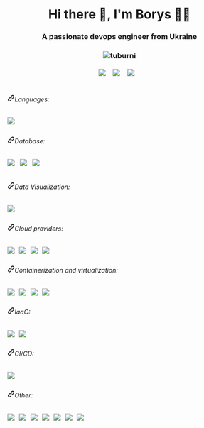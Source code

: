 <h1 align="center">Hi there 👋, I'm Borys 👩‍💻</h1>
<h3 align="center">A passionate devops engineer from Ukraine </h3> <h3 align="center"> <img src="https://komarev.com/ghpvc/?username=tuburni&label=Profile%20views&color=0e75b6&style=flat" alt="tuburni" /> </h3>

<h5 align="center" dir="auto">
  <a href="https://twitter.com/stefany_vasc" rel="nofollow"><img src="https://img.shields.io/badge/Stack_Overflow-FE7A16?style=for-the-badge&logo=stack-overflow&logoColor=white" data-canonical-src="https://img.shields.io/badge/Stack_Overflow-FE7A16?style=for-the-badge&logo=stack-overflow&logoColor=white" style="max-width: 100%;"></a>&nbsp;&nbsp;&nbsp;&nbsp;
  <a href="https://www.linkedin.com/in/borys-kondrashov-14b5a7248/" rel="nofollow"><img src="https://camo.githubusercontent.com/a493f6833f99fb3c85788d6d9305e6b7a42b838e5ee5d138fd9a8214a7e77472/68747470733a2f2f696d672e736869656c64732e696f2f62616467652f6c696e6b6564696e2d2532333030373742352e7376673f267374796c653d666f722d7468652d6261646765266c6f676f3d6c696e6b6564696e266c6f676f436f6c6f723d7768697465" data-canonical-src="https://img.shields.io/badge/linkedin-%230077B5.svg?&amp;style=for-the-badge&amp;logo=linkedin&amp;logoColor=white" style="max-width: 100%;"></a>&nbsp;&nbsp;&nbsp;&nbsp;
  <a href="mailto:boriakondrashov033@gmail.com?subject=Olá%20Stefany"><img src="https://camo.githubusercontent.com/2e31b0d0e07e5431ee3f85689b488016d52a4fb97e523ae497023a9746e2e52e/68747470733a2f2f696d672e736869656c64732e696f2f62616467652f676d61696c2d2532334431343833362e7376673f267374796c653d666f722d7468652d6261646765266c6f676f3d676d61696c266c6f676f436f6c6f723d7768697465" data-canonical-src="https://img.shields.io/badge/gmail-%23D14836.svg?&amp;style=for-the-badge&amp;logo=gmail&amp;logoColor=white" style="max-width: 100%;"></a>&nbsp;&nbsp;&nbsp;&nbsp;
</h5>
<h1>

<h6 align="left" dir="auto"><a id="user-content-ui-developer" class="anchor" aria-hidden="true" href="#ui-developer"><svg class="octicon octicon-link" viewBox="0 0 16 16" version="1.1" width="16" height="16" aria-hidden="true"><path fill-rule="evenodd" d="M7.775 3.275a.75.75 0 001.06 1.06l1.25-1.25a2 2 0 112.83 2.83l-2.5 2.5a2 2 0 01-2.83 0 .75.75 0 00-1.06 1.06 3.5 3.5 0 004.95 0l2.5-2.5a3.5 3.5 0 00-4.95-4.95l-1.25 1.25zm-4.69 9.64a2 2 0 010-2.83l2.5-2.5a2 2 0 012.83 0 .75.75 0 001.06-1.06 3.5 3.5 0 00-4.95 0l-2.5 2.5a3.5 3.5 0 004.95 4.95l1.25-1.25a.75.75 0 00-1.06-1.06l-1.25 1.25a2 2 0 01-2.83 0z"></path></svg></a>Languages:</h6> 
<h5 align="left" dir="auto">
<p dir="auto">
<p align="left" dir="auto">
  <a href="https://www.python.org/" rel="nofollow"><img src="https://img.shields.io/badge/Python-FFD43B?style=for-the-badge&logo=python&logoColor=blue" data-canonical-src="https://img.shields.io/badge/Python-FFD43B?style=for-the-badge&logo=python&logoColor=blue" style="max-width: 100%;"></a>&nbsp;&nbsp;
</p>



<h6 align="left" dir="auto"><a id="user-content-ui-developer" class="anchor" aria-hidden="true" href="#ui-developer"><svg class="octicon octicon-link" viewBox="0 0 16 16" version="1.1" width="16" height="16" aria-hidden="true"><path fill-rule="evenodd" d="M7.775 3.275a.75.75 0 001.06 1.06l1.25-1.25a2 2 0 112.83 2.83l-2.5 2.5a2 2 0 01-2.83 0 .75.75 0 00-1.06 1.06 3.5 3.5 0 004.95 0l2.5-2.5a3.5 3.5 0 00-4.95-4.95l-1.25 1.25zm-4.69 9.64a2 2 0 010-2.83l2.5-2.5a2 2 0 012.83 0 .75.75 0 001.06-1.06 3.5 3.5 0 00-4.95 0l-2.5 2.5a3.5 3.5 0 004.95 4.95l1.25-1.25a.75.75 0 00-1.06-1.06l-1.25 1.25a2 2 0 01-2.83 0z"></path></svg></a>Database:</h6> 
<h6 align="left" dir="auto">
<p dir="auto">
<p align="left" dir="auto">
  <a href="https://www.mongodb.com/" rel="nofollow"><img src="https://img.shields.io/badge/MongoDB-4EA94B?style=for-the-badge&logo=mongodb&logoColor=white" data-canonical-src=https://img.shields.io/badge/MongoDB-4EA94B?style=for-the-badge&logo=mongodb&logoColor=white" style="max-width: 100%;"></a>&nbsp;&nbsp;
  <a href="https://www.mysql.com/" rel="nofollow"><img src="https://img.shields.io/badge/MySQL-005C84?style=for-the-badge&logo=mysql&logoColor=white" data-canonical-src="https://img.shields.io/badge/MySQL-005C84?style=for-the-badge&logo=mysql&logoColor=white" style="max-width: 100%;"></a>&nbsp;&nbsp;
  <a href="https://www.postgresql.org/" rel="nofollow"><img src="https://img.shields.io/badge/PostgreSQL-316192?style=for-the-badge&logo=postgresql&logoColor=white" data-canonical-src="https://img.shields.io/badge/PostgreSQL-316192?style=for-the-badge&logo=postgresql&logoColor=white" style="max-width: 100%;"></a>&nbsp;&nbsp;
</p>

<h6 align="left" dir="auto"><a id="user-content-ui-developer" class="anchor" aria-hidden="true" href="#ui-developer"><svg class="octicon octicon-link" viewBox="0 0 16 16" version="1.1" width="16" height="16" aria-hidden="true"><path fill-rule="evenodd" d="M7.775 3.275a.75.75 0 001.06 1.06l1.25-1.25a2 2 0 112.83 2.83l-2.5 2.5a2 2 0 01-2.83 0 .75.75 0 00-1.06 1.06 3.5 3.5 0 004.95 0l2.5-2.5a3.5 3.5 0 00-4.95-4.95l-1.25 1.25zm-4.69 9.64a2 2 0 010-2.83l2.5-2.5a2 2 0 012.83 0 .75.75 0 001.06-1.06 3.5 3.5 0 00-4.95 0l-2.5 2.5a3.5 3.5 0 004.95 4.95l1.25-1.25a.75.75 0 00-1.06-1.06l-1.25 1.25a2 2 0 01-2.83 0z"></path></svg></a>Data Visualization:</h6> 
<h5 align="left" dir="auto">
<p dir="auto">
<p align="left" dir="auto">
  <a href="https://grafana.com/" rel="nofollow"><img src="https://img.shields.io/badge/Grafana-F2F4F9?style=for-the-badge&logo=grafana&logoColor=orange&labelColor=F2F4F9" data-canonical-src="https://img.shields.io/badge/Grafana-F2F4F9?style=for-the-badge&logo=grafana&logoColor=orange&labelColor=F2F4F9" style="max-width: 100%;"></a>&nbsp;&nbsp;
</p>

<h6 align="left" dir="auto"><a id="user-content-ui-developer" class="anchor" aria-hidden="true" href="#ui-developer"><svg class="octicon octicon-link" viewBox="0 0 16 16" version="1.1" width="16" height="16" aria-hidden="true"><path fill-rule="evenodd" d="M7.775 3.275a.75.75 0 001.06 1.06l1.25-1.25a2 2 0 112.83 2.83l-2.5 2.5a2 2 0 01-2.83 0 .75.75 0 00-1.06 1.06 3.5 3.5 0 004.95 0l2.5-2.5a3.5 3.5 0 00-4.95-4.95l-1.25 1.25zm-4.69 9.64a2 2 0 010-2.83l2.5-2.5a2 2 0 012.83 0 .75.75 0 001.06-1.06 3.5 3.5 0 00-4.95 0l-2.5 2.5a3.5 3.5 0 004.95 4.95l1.25-1.25a.75.75 0 00-1.06-1.06l-1.25 1.25a2 2 0 01-2.83 0z"></path></svg></a>Cloud providers:</h6> 
<h5 align="left" dir="auto">
<p dir="auto">
<p align="left" dir="auto">
  <a href="https://aws.amazon.com" rel="nofollow"><img src="https://img.shields.io/badge/Amazon_AWS-FF9900?style=for-the-badge&logo=amazonaws&logoColor=white" data-canonical-src="https://img.shields.io/badge/Amazon_AWS-FF9900?style=for-the-badge&logo=amazonaws&logoColor=white" style="max-width: 100%;"></a>&nbsp;&nbsp;
  <a href="https://azure.microsoft.com/en-in/" rel="nofollow"><img src="https://img.shields.io/badge/microsoft%20azure-0089D6?style=for-the-badge&logo=microsoft-azure&logoColor=white" data-canonical-src="https://img.shields.io/badge/microsoft%20azure-0089D6?style=for-the-badge&logo=microsoft-azure&logoColor=white" style="max-width: 100%;"></a>&nbsp;&nbsp;
  <a href="https://cloud.google.com" rel="nofollow"><img src="https://img.shields.io/badge/Google_Cloud-4285F4?style=for-the-badge&logo=google-cloud&logoColor=white" data-canonical-src="https://img.shields.io/badge/Google_Cloud-4285F4?style=for-the-badge&logo=google-cloud&logoColor=white" style="max-width: 100%;"></a>&nbsp;&nbsp;
      <a href="https://www.digitalocean.com/" rel="nofollow"><img src="https://img.shields.io/badge/Digital_Ocean-0080FF?style=for-the-badge&logo=DigitalOcean&logoColor=white" data-canonical-src="https://img.shields.io/badge/Digital_Ocean-0080FF?style=for-the-badge&logo=DigitalOcean&logoColor=white" style="max-width: 100%;"></a>&nbsp;&nbsp;
</p>

<h6 align="left" dir="auto"><a id="user-content-ui-developer" class="anchor" aria-hidden="true" href="#ui-developer"><svg class="octicon octicon-link" viewBox="0 0 16 16" version="1.1" width="16" height="16" aria-hidden="true"><path fill-rule="evenodd" d="M7.775 3.275a.75.75 0 001.06 1.06l1.25-1.25a2 2 0 112.83 2.83l-2.5 2.5a2 2 0 01-2.83 0 .75.75 0 00-1.06 1.06 3.5 3.5 0 004.95 0l2.5-2.5a3.5 3.5 0 00-4.95-4.95l-1.25 1.25zm-4.69 9.64a2 2 0 010-2.83l2.5-2.5a2 2 0 012.83 0 .75.75 0 001.06-1.06 3.5 3.5 0 00-4.95 0l-2.5 2.5a3.5 3.5 0 004.95 4.95l1.25-1.25a.75.75 0 00-1.06-1.06l-1.25 1.25a2 2 0 01-2.83 0z"></path></svg></a>Containerization and virtualization:</h6> 
<h5 align="left" dir="auto">
<p dir="auto">
<p align="left" dir="auto">
  <a href="https://www.docker.com/" rel="nofollow"><img src="https://img.shields.io/badge/Docker-2CA5E0?style=for-the-badge&logo=docker&logoColor=white" data-canonical-src="https://img.shields.io/badge/Docker-2CA5E0?style=for-the-badge&logo=docker&logoColor=white" style="max-width: 100%;"></a>&nbsp;&nbsp;
  <a href="https://kubernetes.io/" rel="nofollow"><img src="https://img.shields.io/badge/kubernetes-326ce5.svg?&style=for-the-badge&logo=kubernetes&logoColor=white" data-canonical-src="https://img.shields.io/badge/kubernetes-326ce5.svg?&style=for-the-badge&logo=kubernetes&logoColor=white" style="max-width: 100%;"></a>&nbsp;&nbsp;
  <a href="https://www.virtualbox.org/" rel="nofollow"><img src="https://img.shields.io/badge/VirtualBox-21416b?style=for-the-badge&logo=VirtualBox&logoColor=white" data-canonical-src="https://img.shields.io/badge/VirtualBox-21416b?style=for-the-badge&logo=VirtualBox&logoColor=white" style="max-width: 100%;"></a>&nbsp;&nbsp;
  <a href="https://www.vmware.com/" rel="nofollow"><img src="https://img.shields.io/badge/VMware-231f20?style=for-the-badge&logo=VMware&logoColor=white" data-canonical-src="https://img.shields.io/badge/VMware-231f20?style=for-the-badge&logo=VMware&logoColor=white" style="max-width: 100%;"></a>&nbsp;&nbsp;
</p>

<h6 align="left" dir="auto"><a id="user-content-ui-developer" class="anchor" aria-hidden="true" href="#ui-developer"><svg class="octicon octicon-link" viewBox="0 0 16 16" version="1.1" width="16" height="16" aria-hidden="true"><path fill-rule="evenodd" d="M7.775 3.275a.75.75 0 001.06 1.06l1.25-1.25a2 2 0 112.83 2.83l-2.5 2.5a2 2 0 01-2.83 0 .75.75 0 00-1.06 1.06 3.5 3.5 0 004.95 0l2.5-2.5a3.5 3.5 0 00-4.95-4.95l-1.25 1.25zm-4.69 9.64a2 2 0 010-2.83l2.5-2.5a2 2 0 012.83 0 .75.75 0 001.06-1.06 3.5 3.5 0 00-4.95 0l-2.5 2.5a3.5 3.5 0 004.95 4.95l1.25-1.25a.75.75 0 00-1.06-1.06l-1.25 1.25a2 2 0 01-2.83 0z"></path></svg></a>IaaC:</h6> 
<h5 align="left" dir="auto">
<p dir="auto">
<p align="left" dir="auto">
  <a href="https://www.ansible.com/" rel="nofollow"><img src="https://img.shields.io/badge/Ansible-000000?style=for-the-badge&logo=ansible&logoColor=white" data-canonical-src="https://img.shields.io/badge/Ansible-000000?style=for-the-badge&logo=ansible&logoColor=white" style="max-width: 100%;"></a>&nbsp;&nbsp;
    <a href="https://www.terraform.io/" rel="nofollow"><img src="https://img.shields.io/badge/Terraform-7B42BC?style=for-the-badge&logo=terraform&logoColor=white" data-canonical-src="https://img.shields.io/badge/Terraform-7B42BC?style=for-the-badge&logo=terraform&logoColor=white" style="max-width: 100%;"></a>&nbsp;&nbsp;
</p>

<h6 align="left" dir="auto"><a id="user-content-ui-developer" class="anchor" aria-hidden="true" href="#ui-developer"><svg class="octicon octicon-link" viewBox="0 0 16 16" version="1.1" width="16" height="16" aria-hidden="true"><path fill-rule="evenodd" d="M7.775 3.275a.75.75 0 001.06 1.06l1.25-1.25a2 2 0 112.83 2.83l-2.5 2.5a2 2 0 01-2.83 0 .75.75 0 00-1.06 1.06 3.5 3.5 0 004.95 0l2.5-2.5a3.5 3.5 0 00-4.95-4.95l-1.25 1.25zm-4.69 9.64a2 2 0 010-2.83l2.5-2.5a2 2 0 012.83 0 .75.75 0 001.06-1.06 3.5 3.5 0 00-4.95 0l-2.5 2.5a3.5 3.5 0 004.95 4.95l1.25-1.25a.75.75 0 00-1.06-1.06l-1.25 1.25a2 2 0 01-2.83 0z"></path></svg></a>CI/CD:</h6> 
<h5 align="left" dir="auto">
<p dir="auto">
<p align="left" dir="auto">
  <a href="https://www.jenkins.io/" rel="nofollow"><img src="https://img.shields.io/badge/Jenkins-D24939?style=for-the-badge&logo=Jenkins&logoColor=white" data-canonical-src="https://img.shields.io/badge/Jenkins-D24939?style=for-the-badge&logo=Jenkins&logoColor=white" style="max-width: 100%;"></a>&nbsp;&nbsp;
</p>

<h6 align="left" dir="auto"><a id="user-content-ui-developer" class="anchor" aria-hidden="true" href="#ui-developer"><svg class="octicon octicon-link" viewBox="0 0 16 16" version="1.1" width="16" height="16" aria-hidden="true"><path fill-rule="evenodd" d="M7.775 3.275a.75.75 0 001.06 1.06l1.25-1.25a2 2 0 112.83 2.83l-2.5 2.5a2 2 0 01-2.83 0 .75.75 0 00-1.06 1.06 3.5 3.5 0 004.95 0l2.5-2.5a3.5 3.5 0 00-4.95-4.95l-1.25 1.25zm-4.69 9.64a2 2 0 010-2.83l2.5-2.5a2 2 0 012.83 0 .75.75 0 001.06-1.06 3.5 3.5 0 00-4.95 0l-2.5 2.5a3.5 3.5 0 004.95 4.95l1.25-1.25a.75.75 0 00-1.06-1.06l-1.25 1.25a2 2 0 01-2.83 0z"></path></svg></a>Other:</h6> 
<h5 align="left" dir="auto">
<p dir="auto">
<p align="left" dir="auto">
  <a href="https://www.arduino.cc/" rel="nofollow"><img src="https://img.shields.io/badge/Arduino-00979D?style=for-the-badge&logo=Arduino&logoColor=white" data-canonical-src="https://img.shields.io/badge/Arduino-00979D?style=for-the-badge&logo=Arduino&logoColor=white" style="max-width: 100%;"></a>&nbsp;&nbsp;
  <a href="https://www.raspberrypi.org/" rel="nofollow"><img src="https://img.shields.io/badge/Raspberry%20Pi-A22846?style=for-the-badge&logo=Raspberry%20Pi&logoColor=white" data-canonical-src="https://img.shields.io/badge/Raspberry%20Pi-A22846?style=for-the-badge&logo=Raspberry%20Pi&logoColor=white" style="max-width: 100%;"></a>&nbsp;&nbsp;
  <a href="https://www.gnu.org/software/bash/" rel="nofollow"><img src="https://img.shields.io/badge/Shell_Script-121011?style=for-the-badge&logo=gnu-bash&logoColor=white" data-canonical-src="https://img.shields.io/badge/Shell_Script-121011?style=for-the-badge&logo=gnu-bash&logoColor=white" style="max-width: 100%;"></a>&nbsp;&nbsp;
      <a href="https://git-scm.com/" rel="nofollow"><img src="https://img.shields.io/badge/GIT-E44C30?style=for-the-badge&logo=git&logoColor=white" data-canonical-src="https://img.shields.io/badge/GIT-E44C30?style=for-the-badge&logo=git&logoColor=white" style="max-width: 100%;"></a>&nbsp;&nbsp;
      <a href="https://ubuntu.com/" rel="nofollow"><img src="https://img.shields.io/badge/Ubuntu-E95420?style=for-the-badge&logo=ubuntu&logoColor=white" data-canonical-src="https://img.shields.io/badge/Ubuntu-E95420?style=for-the-badge&logo=ubuntu&logoColor=white" style="max-width: 100%;"></a>&nbsp;&nbsp;
      <a href="https://manjaro.org/" rel="nofollow"><img src="https://img.shields.io/badge/manjaro-35BF5C?style=for-the-badge&logo=manjaro&logoColor=white" data-canonical-src="https://img.shields.io/badge/manjaro-35BF5C?style=for-the-badge&logo=manjaro&logoColor=white" style="max-width: 100%;"></a>&nbsp;&nbsp;
      <a href="https://www.debian.org/" rel="nofollow"><img src="https://img.shields.io/badge/Debian-A81D33?style=for-the-badge&logo=debian&logoColor=white" data-canonical-src="https://img.shields.io/badge/Debian-A81D33?style=for-the-badge&logo=debian&logoColor=white" style="max-width: 100%;"></a>&nbsp;&nbsp;
</p>
